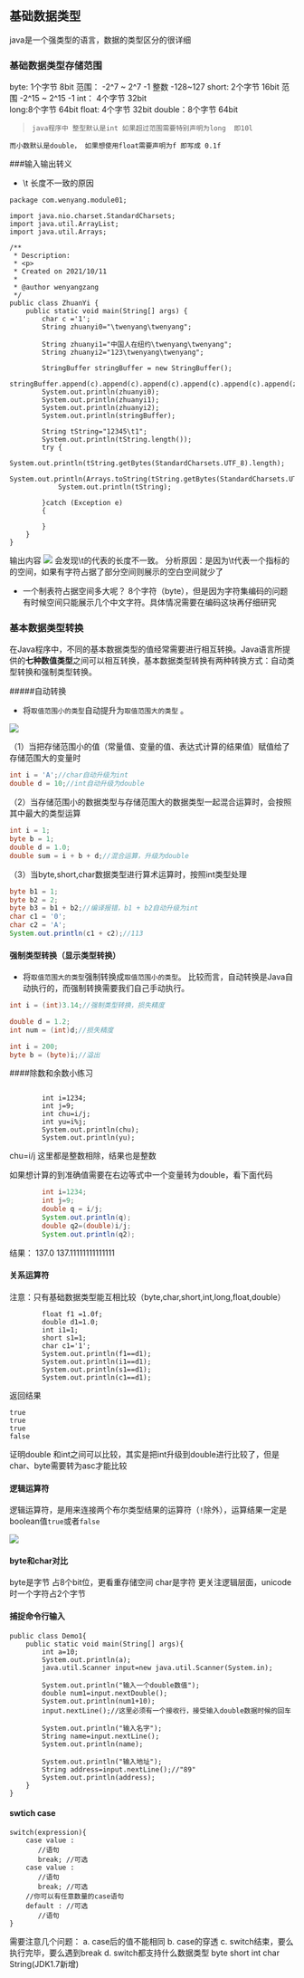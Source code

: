 ## 基础数据类型

java是一个强类型的语言，数据的类型区分的很详细

### 基础数据类型存储范围
byte:  1个字节  8bit   范围：  -2^7  ~ 2^7 -1    整数 -128~127
short: 2个字节  16bit  范围  -2^15 ~ 2^15 -1
int：  4个字节  32bit   
long:8个字节    64bit
float: 4个字节  32bit
double：8个字节  64bit
>     java程序中 整型默认是int 如果超过范围需要特别声明为long  即10l
    而小数默认是double， 如果想使用float需要声明为f 即写成 0.1f

###输入输出转义
* \t 长度不一致的原因

```
package com.wenyang.module01;

import java.nio.charset.StandardCharsets;
import java.util.ArrayList;
import java.util.Arrays;

/**
 * Description:
 * <p>
 * Created on 2021/10/11
 *
 * @author wenyangzang
 */
public class ZhuanYi {
    public static void main(String[] args) {
        char c ='1';
        String zhuanyi0="\twenyang\twenyang";

        String zhuanyi1="中国人在纽约\twenyang\twenyang";
        String zhuanyi2="123\twenyang\twenyang";

        StringBuffer stringBuffer = new StringBuffer();
        stringBuffer.append(c).append(c).append(c).append(c).append(c).append(zhuanyi0);
        System.out.println(zhuanyi0);
        System.out.println(zhuanyi1);
        System.out.println(zhuanyi2);
        System.out.println(stringBuffer);

        String tString="12345\t1";
        System.out.println(tString.length());
        try {
            System.out.println(tString.getBytes(StandardCharsets.UTF_8).length);
            System.out.println(Arrays.toString(tString.getBytes(StandardCharsets.UTF_8)));
            System.out.println(tString);

        }catch (Exception e)
        {

        }
    }
}

```

输出内容
![](media/16339417543153.jpg)
会发现\t的代表的长度不一致。
分析原因：是因为\t代表一个指标的的空间，如果有字符占据了部分空间则展示的空白空间就少了

* 一个制表符占据空间多大呢？
8个字符（byte），但是因为字符集编码的问题有时候空间只能展示几个中文字符。具体情况需要在编码这块再仔细研究


### 基本数据类型转换
在Java程序中，不同的基本数据类型的值经常需要进行相互转换。Java语言所提供的**七种数值类型**之间可以相互转换，基本数据类型转换有两种转换方式：自动类型转换和强制类型转换。




#####自动转换
 * 将`取值范围小的类型`自动提升为`取值范围大的类型` 。

![](media/16339452552055.jpg)

（1）当把存储范围小的值（常量值、变量的值、表达式计算的结果值）赋值给了存储范围大的变量时

```java
int i = 'A';//char自动升级为int
double d = 10;//int自动升级为double
```

（2）当存储范围小的数据类型与存储范围大的数据类型一起混合运算时，会按照其中最大的类型运算

``` java
int i = 1;
byte b = 1;
double d = 1.0;
double sum = i + b + d;//混合运算，升级为double
```
（3）当byte,short,char数据类型进行算术运算时，按照int类型处理

``` java
byte b1 = 1;
byte b2 = 2;
byte b3 = b1 + b2;//编译报错，b1 + b2自动升级为int
char c1 = '0';
char c2 = 'A';
System.out.println(c1 + c2);//113 
```
#### 强制类型转换（显示类型转换）
* 将`取值范围大的类型`强制转换成`取值范围小的类型`。
 比较而言，自动转换是Java自动执行的，而强制转换需要我们自己手动执行。
 
``` java
int i = (int)3.14;//强制类型转换，损失精度

double d = 1.2;
int num = (int)d;//损失精度

int i = 200;
byte b = (byte)i;//溢出
```


####除数和余数小练习

```

        int i=1234;
        int j=9;
        int chu=i/j;
        int yu=i%j;
        System.out.println(chu);
        System.out.println(yu);

```

chu=i/j  这里都是整数相除，结果也是整数

如果想计算的到准确值需要在右边等式中一个变量转为double，看下面代码


``` java
        int i=1234;
        int j=9;
        double q = i/j;
        System.out.println(q);
        double q2=(double)i/j;
        System.out.println(q2);
```
结果：
137.0
137.11111111111111

#### 关系运算符
注意：只有基础数据类型能互相比较（byte,char,short,int,long,float,double）

```
        float f1 =1.0f;
        double d1=1.0;
        int i1=1;
        short s1=1;
        char c1='1';
        System.out.println(f1==d1);
        System.out.println(i1==d1);
        System.out.println(s1==d1);
        System.out.println(c1==d1);
```
返回结果

```
true
true
true
false
```
证明double 和int之间可以比较，其实是把int升级到double进行比较了，但是char、byte需要转为asc才能比较


#### 逻辑运算符
逻辑运算符，是用来连接两个布尔类型结果的运算符（`!`除外），运算结果一定是boolean值`true`或者`false`

![](media/16339523433136.jpg)



#### byte和char对比
byte是字节 占8个bit位，更看重存储空间
char是字符 更关注逻辑层面，unicode时一个字符占2个字节


#### 捕捉命令行输入

```
public class Demo1{
	public static void main(String[] args){
		int a=10;
		System.out.println(a);
		java.util.Scanner input=new java.util.Scanner(System.in);
		
		System.out.println("输入一个double数值");
		double num1=input.nextDouble();
		System.out.println(num1+10);
		input.nextLine();//这里必须有一个接收行，接受输入double数据时候的回车
		
		System.out.println("输入名字");
		String name=input.nextLine();
		System.out.println(name);
		
		System.out.println("输入地址");
		String address=input.nextLine();//"89"
		System.out.println(address);
	}
}
```

#### swtich case

```
switch(expression){
    case value :
       //语句
       break; //可选
    case value :
       //语句
       break; //可选
    //你可以有任意数量的case语句
    default : //可选
       //语句
}
```

需要注意几个问题：
		a. case后的值不能相同
		b. case的穿透
		c. switch结束，要么执行完毕，要么遇到break
		d. switch都支持什么数据类型 
			byte short int char String(JDK1.7新增) 
					
		
				
				

